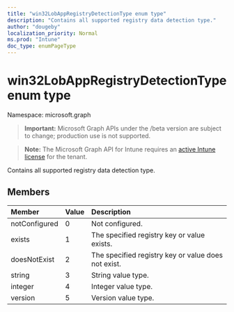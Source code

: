 ```yaml
---
title: "win32LobAppRegistryDetectionType enum type"
description: "Contains all supported registry data detection type."
author: "dougeby"
localization_priority: Normal
ms.prod: "Intune"
doc_type: enumPageType
---
```


# win32LobAppRegistryDetectionType enum type

Namespace: microsoft.graph

> **Important:** Microsoft Graph APIs under the /beta version are subject to change; production use is not supported.

> **Note:** The Microsoft Graph API for Intune requires an [active Intune license](https://go.microsoft.com/fwlink/?linkid=839381) for the tenant.

Contains all supported registry data detection type.

## Members
|Member|Value|Description|
|:---|:---|:---|
|notConfigured|0|Not configured.|
|exists|1|The specified registry key or value exists.|
|doesNotExist|2|The specified registry key or value does not exist.|
|string|3|String value type.|
|integer|4|Integer value type.|
|version|5|Version value type.|



